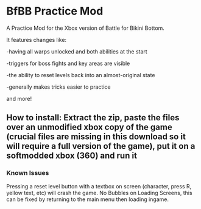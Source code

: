 # BfBB Practice Mod
A Practice Mod for the Xbox version of Battle for Bikini Bottom.

It features changes like:

-having all warps unlocked and both abilities at the start

-triggers for boss fights and key areas are visible

-the ability to reset levels back into an almost-original state

-generally makes tricks easier to practice

and more!

## How to install: Extract the zip, paste the files over **an unmodified xbox copy of the game** (crucial files are missing in this download so it will require a full version of the game), put it on a softmodded xbox (360) and run it

### Known Issues
Pressing a reset level button with a textbox on screen (character, press R, yellow text, etc) will crash the game.
No Bubbles on Loading Screens, this can be fixed by returning to the main menu then loading ingame.
